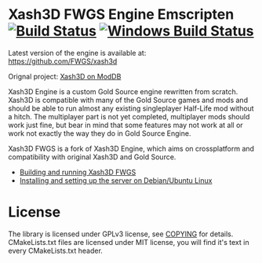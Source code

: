 # Xash3D FWGS Engine Emscripten [![Build Status](https://travis-ci.org/FWGS/xash3d.svg)](https://travis-ci.org/FWGS/xash3d) [![Windows Build Status](https://ci.appveyor.com/api/projects/status/github/FWGS/xash3d?svg=true)](https://ci.appveyor.com/project/a1batross/xash3d)

Latest version of the engine is available at:
https://github.com/FWGS/xash3d

Orignal project: [Xash3D on ModDB](http://www.moddb.com/engines/xash3d-engine)

Xash3D Engine is a custom Gold Source engine rewritten from scratch. Xash3D
is compatible with many of the Gold Source games and mods and should be
able to run almost any existing singleplayer Half-Life mod without a hitch.
The multiplayer part is not yet completed, multiplayer mods should work just
fine, but bear in mind that some features may not work at all or work not
exactly the way they do in Gold Source Engine.

Xash3D FWGS is a fork of Xash3D Engine, which aims on crossplatform and compatibility
with original Xash3D and Gold Source.

- [Building and running Xash3D FWGS](https://github.com/FWGS/xash3d/wiki/Building-and-running)
- [Installing and setting up the server on Debian/Ubuntu Linux](https://github.com/FWGS/xash3d/wiki/How-to-set-up-a-Xash3D-Dedicated-Server-on-Debian-Ubuntu-Linux)

# License

The library is licensed under GPLv3 license, see [COPYING](https://github.com/FWGS/xash3d/blob/master/COPYING) for details.
CMakeLists.txt files are licensed under MIT license, you will find it's text
in every CMakeLists.txt header.
